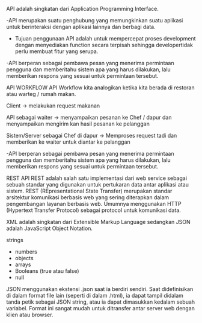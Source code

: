 API adalah singkatan dari Application Programming Interface.

-API merupakan suatu penghubung yang memungkinkan suatu aplikasi untuk berinteraksi dengan aplikasi lainnya dan berbagi data.

- Tujuan penggunaan API adalah untuk mempercepat proses development dengan menyediakan function secara terpisah sehingga developertidak perlu membuat fitur yang serupa.

-API berperan sebagai pembawa pesan yang menerima permintaan pengguna dan memberitahu sistem apa yang harus dilakukan, lalu memberikan respons yang sesuai untuk permintaan tersebut. 

API WORKFLOW
API Workflow kita analogikan ketika kita berada di restoran atau warteg / rumah makan.

Client → melakukan request makanan

API sebagai waiter → menyampaikan pesanan ke Chef / dapur dan menyampaikan mengirim kan hasil pesanan ke pelanggan


Sistem/Server sebagai Chef di dapur → Memproses request tadi dan memberikan ke waiter untuk diantar ke pelanggan


-API berperan sebagai pembawa pesan yang menerima permintaan pengguna dan memberitahu sistem apa yang harus dilakukan, lalu memberikan respons yang sesuai untuk permintaan tersebut. 

REST API
REST adalah salah satu implementasi dari web service sebagai sebuah standar yang digunakan untuk pertukaran data antar aplikasi atau sistem.
REST (REpresentational State Transfer) merupakan standar arsitektur komunikasi berbasis web yang sering diterapkan dalam pengembangan layanan berbasis web. Umumnya menggunakan HTTP (Hypertext Transfer Protocol) sebagai protocol untuk komunikasi data.

XML adalah singkatan dari Extensible Markup Language sedangkan JSON adalah JavaScript Object Notation.


strings

  -  numbers
  - objects
  - arrays
  - Booleans (true atau false)
  - null

JSON menggunakan ekstensi .json saat ia berdiri sendiri. Saat didefinisikan di dalam format file lain (seperti di dalam .html), ia dapat tampil didalam tanda petik sebagai JSON string, atau ia dapat dimasukkan kedalam sebuah variabel. Format ini sangat mudah untuk ditransfer antar server web dengan klien atau browser.